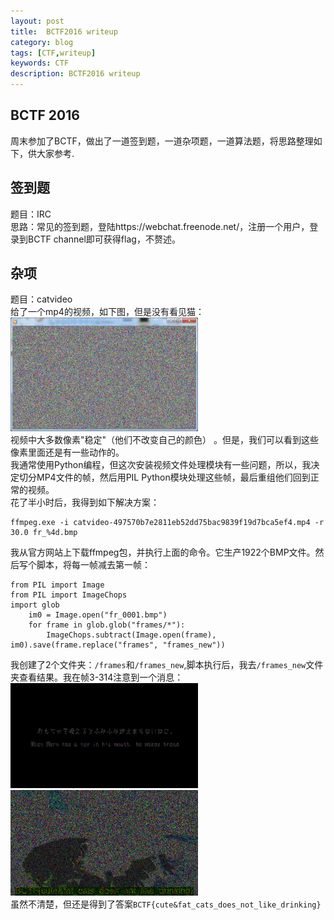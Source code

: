 ```yaml
---
layout: post
title:  BCTF2016 writeup
category: blog
tags: [CTF,writeup]
keywords: CTF
description: BCTF2016 writeup
---  
```


## BCTF 2016  
周末参加了BCTF，做出了一道签到题，一道杂项题，一道算法题，将思路整理如下，供大家参考.

## 签到题  
题目：IRC  
思路：常见的签到题，登陆https://webchat.freenode.net/，注册一个用户，登录到BCTF channel即可获得flag，不赘述。

## 杂项  
题目：catvideo  
给了一个mp4的视频，如下图，但是没有看见猫：  
![video](/assets/themes/images/video.png)  
视频中大多数像素"稳定"（他们不改变自己的颜色） 。但是，我们可以看到这些像素里面还是有一些动作的。  
我通常使用Python编程，但这次安装视频文件处理模块有一些问题，所以，我决定切分MP4文件的帧，然后用PIL Python模块处理这些帧，最后重组他们回到正常的视频。  
花了半小时后，我得到如下解决方案：  

	ffmpeg.exe -i catvideo-497570b7e2811eb52dd75bac9839f19d7bca5ef4.mp4 -r 30.0 fr_%4d.bmp  
  
我从官方网站上下载ffmpeg包，并执行上面的命令。它生产1922个BMP文件。然后写个脚本，将每一帧减去第一帧： 
  
	from PIL import Image  
	from PIL import ImageChops  
	import glob  
		im0 = Image.open("fr_0001.bmp")  
		for frame in glob.glob("frames/*"):  
			ImageChops.subtract(Image.open(frame), im0).save(frame.replace("frames", "frames_new"))  


我创建了2个文件夹：`/frames`和`/frames_new`,脚本执行后，我去`/frames_new`文件夹查看结果。我在帧3-314注意到一个消息：  
![v2](/assets/themes/images/v2.png)  
![v3](/assets/themes/images/v3.png)  
虽然不清楚，但还是得到了答案`BCTF{cute&fat_cats_does_not_like_drinking}`
		


